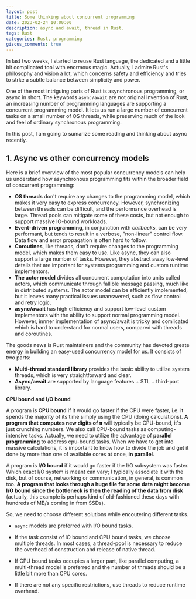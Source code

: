 ```yaml
---
layout: post
title: Some thinking about concurrent programming
date: 2023-02-24 10:00:00
description: async and await, thread in Rust.
tags: Rust
categories: Rust, programming
giscus_comments: true
---
```


In last two weeks, I started to reuse Rust language, the dedicated and a little bit complicated tool with enormous magic. Actually, I admire Rust's philosophy and vision a lot, which concerns safety and efficiency and tries to strke a subtle balance between simplicity and power. 

One of the most intriguing parts of Rust is asynchronous programming, or async in short. The keywords `async/await` are not original invention of Rust, an increasing number of programming languages are supporting a concurrent programming model. It lets us run a large number of concurrent tasks on a small number of OS threads, while preserving much of the look and feel of ordinary synchronous programming. 

In this post, I am going to sumarize some reading and thinking about async recently.

## 1. Async vs other concurrency models

Here is a brief overview of the most popular concurrency models can help us understand how asynchronous programming fits within the broader field of concurrent programming:

+ **OS threads** don't require any changes to the programming model, which makes it very easy to express concurrency. However, synchronizing between threads can be difficult, and the performance overhead is large. Thread pools can mitigate some of these costs, but not enough to support massive IO-bound workloads.
+ **Event-driven programming**, in conjunction with *callbacks*, can be very performant, but tends to result in a verbose, "non-linear" control flow. Data flow and error propagation is often hard to follow.
+ **Coroutines**, like threads, don't require changes to the programming model, which makes them easy to use. Like async, they can also support a large number of tasks. However, they abstract away low-level details that are important for systems programming and custom runtime implementors.
+ **The actor model** divides all concurrent computation into units called actors, which communicate through fallible message passing, much like in distributed systems. The actor model can be efficiently implemented, but it leaves many practical issues unanswered, such as flow control and retry logic.
+ **async/await** has high efficiency and support low-level custom implementors with the ability to support normal programming model. However, innner implementation of async/await is tricky and comlicated which is hard to understand for normal users, compared with threads and coroutines. 

The goods news is Rust maintainers and the community has devoted greate energy in building an easy-used concurrency model for us. It consists of two parts:

+ **Multi-thread standard library** provides the basic ability to utilize system threads, which is very straightforward and clear.
+ **Async/await** are supported by language features + STL + third-part library. 

**CPU bound and I/O bound**

A program is **CPU bound** if it would go faster if the CPU were faster, i.e. it spends the majority of its time simply using the CPU (doing calculations). **A program that computes new digits of π** will typically be CPU-bound, it's just crunching numbers. We also call CPU-bound tasks as computing-intensive tasks. Actually, we need to utilize the advantage of **parallel programming** to address cpu-bound tasks. When we have to get into massive calculations, it is important to know how to divide the job and get it done by more than one of available cores at once, **in parallel**.

A program is **I/O bound** if it would go faster if the I/O subsystem was faster. Which exact I/O system is meant can vary; I typically associate it with the disk, but of course, networking or communication, in general, is common too. **A program that looks through a huge file for some data might become I/O bound since the bottleneck is then the reading of the data from disk** (actually, this example is perhaps kind of old-fashioned these days with hundreds of MB/s coming in from SSDs).

So, we need to choose different solutions while encoutering different tasks.

- `async` models are preferred with I/O bound tasks.

- If the task consist of IO bound and CPU bound tasks, we choose multiple threads. In most cases, a thread-pool is necessary to reduce the overhead of construction and release of native thread.

- If CPU bound tasks occupies a larger part, like parallel computing, a multi-thread model is preferred and the number of threads should be a little bit more than CPU cores.

- If there are not any specific restrictions, use threads to reduce runtime overhead.

  